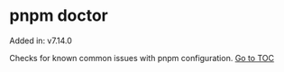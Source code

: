 
# pnpm doctor


Added in: v7.14.0

Checks for known common issues with pnpm configuration.
<span style='float: footnote;'><a href="../index.html#toc">Go to TOC</a></span>
